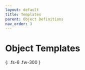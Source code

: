 ```yaml
---
layout: default
title: Templates
parent: Object Definitions
nav_order: 3
---
```


# Object Templates

{: .fs-6 .fw-300 }
